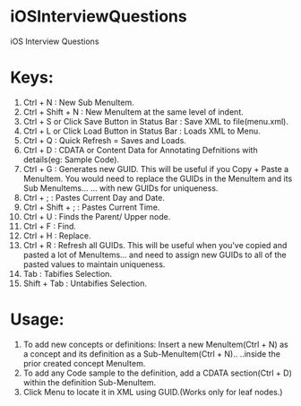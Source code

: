 iOSInterviewQuestions
=====================

iOS Interview Questions

Keys:
=====
1. Ctrl + N : New Sub MenuItem.
2. Ctrl + Shift + N : New MenuItem at the same level of indent.
3. Ctrl + S or Click Save Button in Status Bar : Save XML to file(menu.xml).
4. Ctrl + L or Click Load Button in Status Bar : Loads XML to Menu.
5. Ctrl + Q : Quick Refresh = Saves and Loads.
6. Ctrl + D : CDATA or Content Data for Annotating Defnitions with details(eg: Sample Code).
7. Ctrl + G : Generates new GUID.
              This will be useful if you Copy + Paste a MenuItem. 
              You would need to replace the GUIDs in the MenuItem and its Sub MenuItems...
              ... with new GUIDs for uniqueness.
8. Ctrl + ; : Pastes Current Day and Date.
9. Ctrl + Shift + ; : Pastes Current Time.
10. Ctrl + U : Finds the Parent/ Upper node.
11. Ctrl + F : Find.
12. Ctrl + H : Replace.
13. Ctrl + R : Refresh all GUIDs.
		This will be useful when you've copied and pasted a lot of MenuItems...
		and need to assign new GUIDs to all of the pasted values to maintain uniqueness.
14. Tab : Tabifies Selection.
15. Shift + Tab : Untabifies Selection.

Usage:
======
1. To add new concepts or definitions:
	Insert a new MenuItem(Ctrl + N) as a concept and its definition as a Sub-MenuItem(Ctrl + N).. 
	..inside the prior created concept MenuItem.
2. To add any Code sample to the definition, add a CDATA section(Ctrl + D) within the definition Sub-MenuItem.
3. Click Menu to locate it in XML using GUID.(Works only for leaf nodes.)
